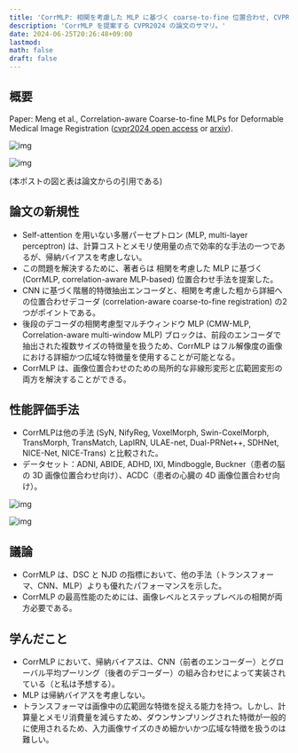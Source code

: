 ```yaml
---
title: 'CorrMLP: 相関を考慮した MLP に基づく coarse-to-fine 位置合わせ, CVPR2024'
description: 'CorrMLP を提案する CVPR2024 の論文のサマリ。'
date: 2024-06-25T20:26:48+09:00
lastmod: 
math: false
draft: false
---
```


## 概要

Paper: Meng et al., Correlation-aware Coarse-to-fine MLPs for Deformable Medical Image Registration ([cvpr2024 open access](https://openaccess.thecvf.com/content/CVPR2024/papers/Meng_Correlation-aware_Coarse-to-fine_MLPs_for_Deformable_Medical_Image_Registration_CVPR_2024_paper.pdf) or [arxiv](https://arxiv.org/abs/2406.00123)).

![img](https://img.tsuji.tech/corrmlp-cvpr2024-0.jpg)

![img](https://img.tsuji.tech/corrmlp-cvpr2024-1.jpg)

(本ポストの図と表は論文からの引用である)

## 論文の新規性

* Self-attention を用いない多層パーセプトロン (MLP, multi-layer perceptron) は、計算コストとメモリ使用量の点で効率的な手法の一つであるが、帰納バイアスを考慮しない。
* この問題を解決するために、著者らは 相関を考慮した MLP に基づく (CorrMLP, correlation-aware MLP-based) 位置合わせ手法を提案した。
* CNN に基づく階層的特徴抽出エンコーダと、相関を考慮した粗から詳細への位置合わせデコーダ  (correlation-aware coarse-to-fine registration) の2つがポイントである。
* 後段のデコーダの相関考慮型マルチウィンドウ MLP (CMW-MLP, Correlation-aware multi-window MLP) ブロックは、前段のエンコーダで抽出された複数サイズの特徴量を扱うため、CorrMLP はフル解像度の画像における詳細かつ広域な特徴量を使用することが可能となる。
* CorrMLP は、画像位置合わせのための局所的な非線形変形と広範囲変形の両方を解決することができる。

## 性能評価手法

* CorrMLPは他の手法 (SyN, NifyReg, VoxelMorph, Swin-CoxelMorph, TransMorph, TransMatch, LapIRN, ULAE-net, Dual-PRNet++, SDHNet, NICE-Net, NICE-Trans) と比較された。
* データセット：ADNI, ABIDE, ADHD, IXI, Mindboggle, Buckner（患者の脳の 3D 画像位置合わせ向け）、ACDC（患者の心臓の 4D 画像位置合わせ向け）。

![img](https://img.tsuji.tech/corrmlp-cvpr2024-2.jpg)

![img](https://img.tsuji.tech/corrmlp-cvpr2024-3.jpg)

## 議論

* CorrMLP は、DSC と NJD の指標において、他の手法（トランスフォーマ、CNN、MLP）よりも優れたパフォーマンスを示した。
* CorrMLP の最高性能のためには、画像レベルとステップレベルの相関が両方必要である。

## 学んだこと

* CorrMLP において、帰納バイアスは、CNN（前者のエンコーダー）とグローバル平均プーリング（後者のデコーダー）の組み合わせによって実装されている（と私は予想する）。
* MLP は帰納バイアスを考慮しない。
* トランスフォーマは画像中の広範囲な特徴を捉える能力を持つ。しかし、計算量とメモリ消費量を減らすため、ダウンサンプリングされた特徴が一般的に使用されるため、入力画像サイズのきめ細かいかつ広域な特徴を扱うのは難しい。
